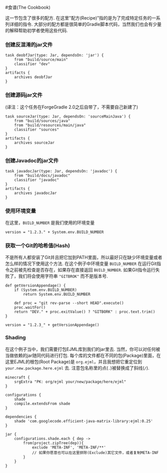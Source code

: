 #食谱(The Cookbook)

这一节包含了很多的配方. 在这里"配方(Recipe)"指的是为了完成特定任务的一系列详细的指令. 大部分的配方都是很简单的Gradle脚本代码，当然我们也会有少量的解释帮助初学者使用这些代码.


### 创建反混淆的jar文件

```
task deobfJar(type: Jar, dependsOn: 'jar') {
    from "build/source/main"
    classifier "dev"
}
artifacts {
    archives deobfJar
}
```

### 创建源码jar文件

(译注：这个任务在ForgeGradle 2.0之后自带了，不需要自己新建了)

```
task sourceJar(type: Jar, dependsOn: 'sourceMainJava') {
    from "build/sources/java"
    from "build/resources/main/java"
    classifier "sources"
}
artifacts {
    archives sourceJar
}
```

### 创建Javadoc的jar文件

```
task javadocJar(type: Jar, dependsOn: 'javadoc') {
    from "build/docs/javadoc"
    classifier "javadoc"
}
artifacts {
    archives javadocJar
}
```

### 使用环境变量

在这里，`BUILD_NUMBER` 是我们使用的环境变量

```
version = "1.2.3." + System.env.BUILD_NUMBER
```

### 获取一个Git的哈希值(Hash)

不是所有人都安装了Git并且把它加到PATH里面，所以最好只在缺少环境变量或者怎么样的情况下使用这个方法. 在这个例子中环境变量 `BUILD_NUMBER` 在运行Git指令之前被先检查是否存在，如果存在直接返回 `BUILD_NUMBER`. 如果Git指令运行失败了，我们将会使用字符串 `"GITBROK"` 而不是版本号.


```
def getVersionAppendage() {
    if (System.env.BUILD_NUMBER)
        return System.env.BUILD_NUMBER

    def proc = "git rev-parse --short HEAD".execute()
    proc.waitFor()
    return "DEV." + proc.exitValue() ? "GITBORK" : proc.text.trim()
}

version = "1.2.3_" + getVersionAppendage()
```

### Shading

在这个例子当中，我们需要打包EJML库到我们的jar里去. 当然，你可以对任何被当做依赖的jar随同代码进行打包. 每个库的文件都在不同的包(Package)里面，在这里EJML的根包(Root Package)是 `org.ejml`，并且我想把它重定位到 `your.new.package.here.ejml` 去. 注意包名称里的点(`.`)被替换成了斜线(`/`).

```
minecraft {
    srgExtra "PK: org/ejml your/new/package/here/ejml"
}

configurations {
    shade
    compile.extendsFrom shade
}

dependencies {
    shade 'com.googlecode.efficient-java-matrix-library:ejml:0.25'
}

jar {
    configurations.shade.each { dep ->
        from(project.zipTree(dep)){
            exclude 'META-INF', 'META-INF/**'
            // 如果你愿意也可以在这里排除(Exclude)其它文件，或者复制META-INF
        }
    }
}
```
